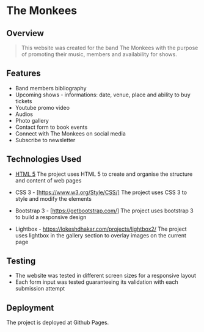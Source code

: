 # The Monkees

## Overview

> This website was created for the band The Monkees with the purpose of promoting their music, members and availability for shows.

## Features

* Band members bibliography 
* Upcoming shows - informations: date, venue, place and ability to buy tickets
* Youtube promo video
* Audios
* Photo gallery
* Contact form to book events
* Connect with The Monkees on social media
* Subscribe to newsletter

## Technologies Used

* [HTML 5](https://www.w3.org/TR/html52/)
The project uses HTML 5 to create and organise the structure and content of web pages

* CSS 3 - [https://www.w3.org/Style/CSS/]
The project uses CSS 3 to style and modify the elements

* Bootstrap 3 - [https://getbootstrap.com/]
The project uses bootstrap 3 to build a responsive design

* Lightbox - https://lokeshdhakar.com/projects/lightbox2/
The project uses lightbox in the gallery section to overlay images on the current page

## Testing

* The website was tested in different screen sizes for a responsive layout
* Each form input was tested guaranteeing its validation with each submission attempt

## Deployment

The project is deployed at Github Pages.
